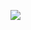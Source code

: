 <p align="left">
  <img src="https://api.boot.dev/v1/users/public/1e685250-3bee-4aad-a4af-4f8132213024/thumbnail" >
</p>
